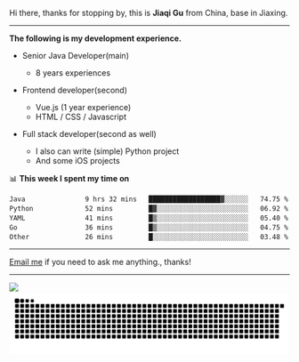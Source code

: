 Hi there, thanks for stopping by, this is **Jiaqi Gu** from China, base in Jiaxing.

---

**The following is my development experience.**

- Senior Java Developer(main)
  - 8 years experiences

- Frontend developer(second)
  - Vue.js (1 year experience)
  - HTML / CSS / Javascript
  
- Full stack developer(second as well)
  - I also can write (simple) Python project
  - And some iOS projects

📊 **This week I spent my time on**
<!--START_SECTION:waka-->

```txt
Java               9 hrs 32 mins   ██████████████████▓░░░░░░   74.75 %
Python             52 mins         █▓░░░░░░░░░░░░░░░░░░░░░░░   06.92 %
YAML               41 mins         █▒░░░░░░░░░░░░░░░░░░░░░░░   05.40 %
Go                 36 mins         █▒░░░░░░░░░░░░░░░░░░░░░░░   04.75 %
Other              26 mins         █░░░░░░░░░░░░░░░░░░░░░░░░   03.48 %
```

<!--END_SECTION:waka-->

---

[Email me](mailto:htk2klwgr@mozmail.com?subject=Hiring_from_GitHub) if you need to ask me anything., thanks!

---

![]( https://visitor-badge.glitch.me/badge?page_id=githubgujiaqi)
![]( https://github.com/droid-Q/droid-Q/raw/output/github-contribution-grid-snake.svg#gh-dark-mode-only)
